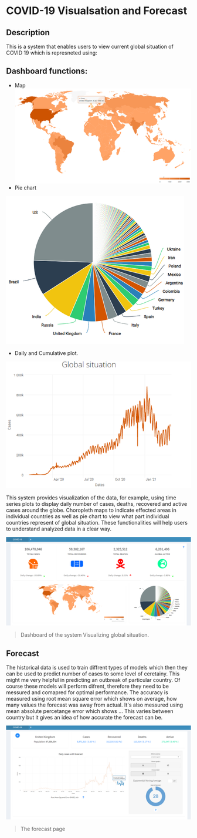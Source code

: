 # COVID-19 Visualsation and Forecast
## Description
This is a system that enables users to view current global situation of COVID 19 which is represneted using:

## Dashboard functions:
* Map
![](App/Images/Map_cases.PNG)
* Pie chart

![](App/Images/Pie_cases.PNG)
* Daily and Cumulative plot.

![](App/Images/plot_cases.PNG)

This system provides visualization of the data, for example, using time series plots to display daily number of cases, deaths, recovered and active cases around the globe.
Choropleth maps to indicate effected areas in individual countries as well as pie chart to view what part individual countries represent of global situation. 
These functionalities will help users to understand analyzed data in a clear way. 

![](App/Images/dashboard.PNG)
> Dashboard of the system Visualizing global situation.

## Forecast
The historical data is used to train diffrent types of models which then they can be used to predict number of cases to some level of ceretainy. 
This might me very helpful in predicting an outbreak of particular country. Of course these models will perform difrent, therefore they need to be messured and comapred for optimal performance.
The accuracy is measured using root mean square error which shows on average, how many values the forecast was away from actual.
It's also messured using mean absolute percetange error which shows ... 
This varies between country but it gives an idea of how accurate the forecast can be.

![](App/Images/forecast.png)
> The forecast page

